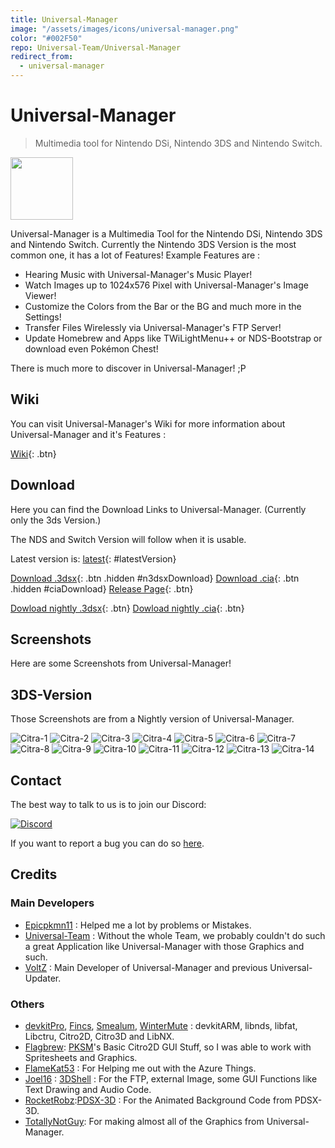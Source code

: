 ```yaml
---
title: Universal-Manager
image: "/assets/images/icons/universal-manager.png"
color: "#002F50"
repo: Universal-Team/Universal-Manager
redirect_from:
  - universal-manager
---
```


<script src="https://ajax.googleapis.com/ajax/libs/jquery/2.1.3/jquery.min.js"></script>
<script>
  $(document).ready(function() {
    $.getJSON('https://api.github.com/repos/Universal-Team/Universal-Manager/tags').done(function(json) {
      var release = json[0];
      var version = release.name;

      var n3dsxURL = 'https://github.com/Universal-Team/Universal-Manager/releases/download/'+version+'/Universal-Manager.3dsx'
      var ciaURL = 'https://github.com/Universal-Team/Universal-Manager/releases/download/'+version+'/Universal-Manager.cia'
      var releaseURL = 'https://github.com/Universal-Team/Universal-Manager/releases/tag/'+version

      $('#n3dsxDownload').attr('href', n3dsxURL);
      $('#ciaDownload').attr('href', ciaURL);
      $('#n3dsxDownload').attr('class', 'btn');
      $('#ciaDownload').attr('class', 'btn');
      $('#latestVersion').html(version)
      $('#latestVersion').attr('href', releaseURL);
    });
  });
</script>

# Universal-Manager

> Multimedia tool for Nintendo DSi, Nintendo 3DS and Nintendo Switch.

<img height="100" src="https://github.com/Universal-Team/Universal-Manager/raw/master/resources/Banner.png">

Universal-Manager is a Multimedia Tool for the Nintendo DSi, Nintendo 3DS and Nintendo Switch.
Currently the Nintendo 3DS Version is the most common one, it has a lot of Features!
Example Features are : 
- Hearing Music with Universal-Manager's Music Player!
- Watch Images up to 1024x576 Pixel with Universal-Manager's Image Viewer!
- Customize the Colors from the Bar or the BG and much more in the Settings!
- Transfer Files Wirelessly via Universal-Manager's FTP Server!
- Update Homebrew and Apps like TWiLightMenu++ or NDS-Bootstrap or download even Pokémon Chest!

There is much more to discover in Universal-Manager! ;P

## Wiki
You can visit Universal-Manager's Wiki for more information about Universal-Manager and it's Features :

[Wiki](https://github.com/Universal-Team/Universal-Manager/wiki){: .btn}


## Download

Here you can find the Download Links to Universal-Manager. (Currently only the 3ds Version.)

The NDS and Switch Version will follow when it is usable.

Latest version is: [latest](https://github.com/Universal-Team/Universal-Manager/releases/latest){: #latestVersion}

[Download .3dsx](){: .btn .hidden #n3dsxDownload}
[Download .cia](){: .btn .hidden #ciaDownload}
[Release Page](https://github.com/Universal-Team/Universal-Manager/releases/latest){: .btn}

[Dowload nightly .3dsx](https://github.com/Universal-Team/extras/raw/master/builds/Universal-Manager/Universal-Manager.3dsx){: .btn}
[Dowload nightly .cia](https://github.com/Universal-Team/extras/raw/master/builds/Universal-Manager/Universal-Manager.cia){: .btn}

## Screenshots
Here are some Screenshots from Universal-Manager!

## 3DS-Version
Those Screenshots are from a Nightly version of Universal-Manager.

![Citra-1](assets/images/universal-manager/Citra-1.png)
![Citra-2](assets/images/universal-manager/Citra-2.png)
![Citra-3](assets/images/universal-manager/Citra-3.png)
![Citra-4](assets/images/universal-manager/Citra-4.png)
![Citra-5](assets/images/universal-manager/Citra-5.png)
![Citra-6](assets/images/universal-manager/Citra-6.png)
![Citra-7](assets/images/universal-manager/Citra-7.png)
![Citra-8](assets/images/universal-manager/Citra-8.png)
![Citra-9](assets/images/universal-manager/Citra-9.png)
![Citra-10](assets/images/universal-manager/Citra-10.png)
![Citra-11](assets/images/universal-manager/Citra-11.png)
![Citra-12](assets/images/universal-manager/Citra-12.png)
![Citra-13](assets/images/universal-manager/Citra-13.png)
![Citra-14](assets/images/universal-manager/Citra-14.png)

## Contact
The best way to talk to us is to join our Discord:

[![Discord](https://discordapp.com/api/guilds/568119817320792074/widget.png?style=banner2)](https://discord.gg/KDJCfGF)

If you want to report a bug you can do so [here](https://github.com/Universal-Team/Universal-Manager/issues/new/choose).

## Credits
### Main Developers
- [Epicpkmn11](https://github.com/Epicpkmn11) : Helped me a lot by problems or Mistakes.
- [Universal-Team](https://github.com/Universal-Team) : Without the whole Team, we probably couldn't do such a great Application like Universal-Manager with those Graphics and such.
- [VoltZ](https://github.com/SuperSaiyajinVoltZ) : Main Developer of Universal-Manager and previous Universal-Updater.
### Others
- [devkitPro](https://github.com/devkitPro), [Fincs](https://github.com/fincs), [Smealum](https://github.com/smealum), [WinterMute](https://github.com/WinterMute) : devkitARM, libnds, libfat, Libctru, Citro2D, Citro3D and LibNX.
- [Flagbrew](https://github.com/FlagBrew): [PKSM](https://github.com/FlagBrew/PKSM)'s Basic Citro2D GUI Stuff, so I was able to work with Spritesheets and Graphics.
- [FlameKat53](https://github.com/FlameKat53) : For Helping me out with the Azure Things.
- [Joel16](https://github.com/joel16) : [3DShell](https://github.com/joel16/3DShell) : For the FTP, external Image, some GUI Functions like Text Drawing and Audio Code.
- [RocketRobz](https://github.com/RocketRobz):[PDSX-3D](https://github.com/RocketRobz/PDSX-3D) : For the Animated Background Code from PDSX-3D.
- [TotallyNotGuy](https://github.com/TotallyNotGuy): For making almost all of the Graphics from Universal-Manager.